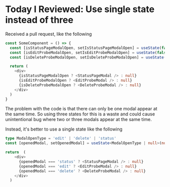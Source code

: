 # Today I Reviewed: Use single state instead of three

Received a pull request, like the following

```typescript
const SomeComponent = () => {
  const [isStatusPageModalOpen, setIsStatusPageModalOpen] = useState(false);
  const [isEditProbeModalOpen, setIsEditProbeModalOpen] = useState(false);
  const [isDeleteProbeModalOpen, setIsDeleteProbeModalOpen] = useState(false);

  return (
    <div>
      {isStatusPageModalOpen ? <StatusPageModal /> : null}
      {isEditProbeModalOpen ? <EditProbeModal /> : null}
      {isDeleteProbeModalOpen ? <DeleteProbeModal /> : null}
    </div>
  )
}
```

The problem with the code is that there can only be one modal appear at the same time. So using three states for this is a waste and could cause unintentional bug where two or three modals appear at the same time. 

Instead, it's better to use a single state like the following

```typescript
type ModalOpenType = 'edit' | 'delete' | 'status'
const [openedModal, setOpenedModal] = useState<ModalOpenType | null>(null);

return  (
    <div>
      {openedModal === 'status' ? <StatusPageModal /> : null}
      {openedModal === 'edit' ? <EditProbeModal /> : null}
      {openedModal === 'delete' ? <DeleteProbeModal /> : null}
    </div>
  )
```
